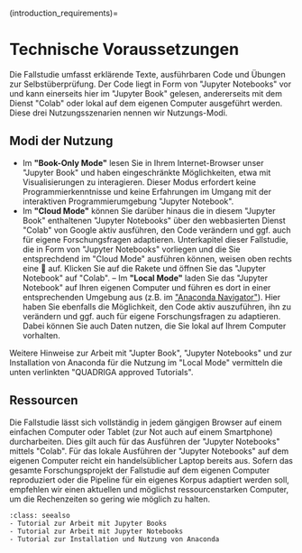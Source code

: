 (introduction_requirements)=
# Technische Voraussetzungen

Die Fallstudie umfasst erklärende Texte, ausführbaren Code und Übungen zur Selbstüberprüfung. Der Code liegt in Form von "Jupyter Notebooks" vor und kann einerseits hier im "Jupyter Book" gelesen, andererseits mit dem Dienst "Colab" oder lokal auf dem eigenen Computer ausgeführt werden. Diese drei Nutzungsszenarien nennen wir Nutzungs-Modi. 

## Modi der Nutzung
- Im **"Book-Only Mode"** lesen Sie in Ihrem Internet-Browser unser "Jupyter Book" und haben eingeschränkte Möglichkeiten, etwa mit Visualisierungen zu interagieren. Dieser Modus erfordert keine Programmierkenntnisse und keine Erfahrungen im Umgang mit der interaktiven Programmierumgebung "Jupyter Notebook".
- Im **"Cloud Mode"** können Sie darüber hinaus die in diesem "Jupyter Book" enthaltenen "Jupyter Notebooks" über den webbasierten Dienst "Colab" von Google aktiv ausführen, den Code verändern und ggf. auch für eigene Forschungsfragen adaptieren. Unterkapitel dieser Fallstudie, die in Form von "Jupyter Notebooks" vorliegen und die Sie entsprechdend im "Cloud Mode" ausführen können, weisen oben rechts eine 🚀 auf. Klicken Sie auf die Rakete und öffnen Sie das "Jupyter Notebook" auf "Colab".
– Im **"Local Mode"** laden Sie das "Jupyter Notebook" auf Ihren eigenen Computer und führen es dort in einer entsprechenden Umgebung aus (z.B. im <a href="https://www.anaconda.com/products/navigator" class="external-link" target="_blank">"Anaconda Navigator"</a>). Hier haben Sie ebenfalls die Möglichkeit, den Code aktiv auszuführen, ihn zu verändern und ggf. auch für eigene Forschungsfragen zu adaptieren. Dabei können Sie auch Daten nutzen, die Sie lokal auf Ihrem Computer vorhalten.

Weitere Hinweise zur Arbeit mit "Jupter Book", "Jupyter Notebooks" und zur Installation von Anaconda für die Nutzung im "Local Mode" vermitteln die unten verlinkten "QUADRIGA approved Tutorials".

## Ressourcen
Die Fallstudie lässt sich vollständig in jedem gängigen Browser auf einem einfachen Computer oder Tablet (zur Not auch auf einem Smartphone) durcharbeiten. Dies gilt auch für das Ausführen der "Jupyter Notebooks" mittels "Colab". Für das lokale Ausführen der "Jupyter Notebooks" auf dem eigenen Computer reicht ein handelsüblicher Laptop bereits aus. Sofern das gesamte Forschungsprojekt der Fallstudie auf dem eigenen Computer reproduziert oder die Pipeline für ein eigenes Korpus adaptiert werden soll, empfehlen wir einen aktuellen und möglichst ressourcenstarken Computer, um die Rechenzeiten so gering wie möglich zu halten.


`````{admonition} Tutorials
:class: seealso
- Tutorial zur Arbeit mit Jupyter Books
- Tutorial zur Arbeit mit Jupyter Notebooks 
- Tutorial zur Installation und Nutzung von Anaconda
`````
